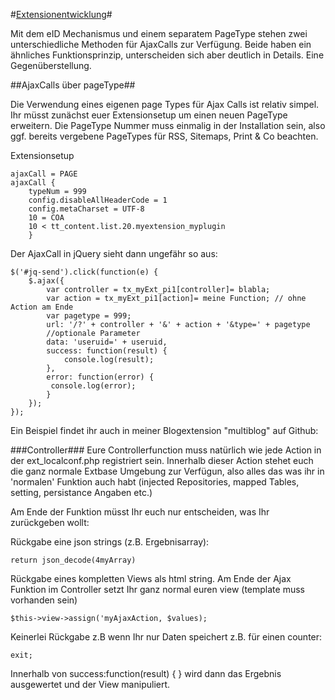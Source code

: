 #[Extensionentwicklung](0100%20Index.markdown)#

Mit dem eID Mechanismus und einem separatem PageType stehen zwei unterschiedliche Methoden für AjaxCalls zur Verfügung. 
Beide haben ein ähnliches Funktionsprinzip, unterscheiden sich aber deutlich in Details. Eine Gegenüberstellung.


##AjaxCalls über pageType##

Die Verwendung eines eigenen page Types für Ajax Calls ist relativ simpel. Ihr müsst zunächst euer Extensionsetup um einen neuen PageType erweitern. Die PageType Nummer muss einmalig in der Installation sein, also ggf. bereits vergebene PageTypes für RSS, Sitemaps, Print & Co beachten. 

Extensionsetup

````
ajaxCall = PAGE
ajaxCall {
    typeNum = 999
    config.disableAllHeaderCode = 1
    config.metaCharset = UTF-8
    10 = COA
    10 < tt_content.list.20.myextension_myplugin
    }
````
    

Der AjaxCall in jQuery sieht dann ungefähr so aus: 

````
$('#jq-send').click(function(e) {
    $.ajax({
        var controller = tx_myExt_pi1[controller]= blabla;
        var action = tx_myExt_pi1[action]= meine Function; // ohne Action am Ende
        var pagetype = 999;
        url: '/?' + controller + '&' + action + '&type=' + pagetype
        //optionale Parameter
        data: 'useruid=' + useruid,
        success: function(result) {
            console.log(result);
        },
        error: function(error) {
         console.log(error);
        }
    });
});
````
 Ein Beispiel findet ihr auch in meiner Blogextension "multiblog" auf Github: 
 
 ###Controller###
 Eure Controllerfunction muss natürlich wie jede Action in der ext_localconf.php registriert sein. Innerhalb dieser Action stehet euch die ganz normale Extbase Umgebung zur Verfügun, also alles das was ihr in 'normalen' Funktion auch habt (injected Repositories, mapped Tables, setting, persistance Angaben etc.) 
 
Am Ende der Funktion müsst Ihr euch nur entscheiden, was Ihr zurückgeben wollt:

Rückgabe eine json strings (z.B. Ergebnisarray):

    return json_decode(4myArray)


Rückgabe eines kompletten Views als html string.
Am Ende der Ajax Funktion im Controller setzt Ihr ganz normal euren view (template muss vorhanden sein)

    $this->view->assign('myAjaxAction, $values);
    
Keinerlei Rückgabe
z.B wenn Ihr nur Daten speichert z.B. für einen counter:
    
    exit;
    
    
Innerhalb von success:function(result) { } wird dann das Ergebnis ausgewertet und der View manipuliert.
